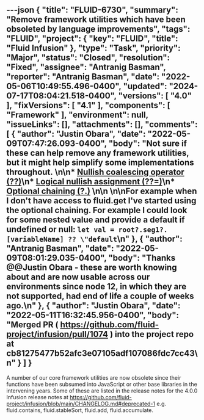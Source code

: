---json
{
  "title": "FLUID-6730",
  "summary": "Remove framework utilities which have been obsoleted by language improvements",
  "tags": "FLUID",
  "project": {
    "key": "FLUID",
    "title": "Fluid Infusion"
  },
  "type": "Task",
  "priority": "Major",
  "status": "Closed",
  "resolution": "Fixed",
  "assignee": "Antranig Basman",
  "reporter": "Antranig Basman",
  "date": "2022-05-06T10:49:55.496-0400",
  "updated": "2024-07-17T08:04:21.518-0400",
  "versions": [
    "4.0"
  ],
  "fixVersions": [
    "4.1"
  ],
  "components": [
    "Framework"
  ],
  "environment": null,
  "issueLinks": [],
  "attachments": [],
  "comments": [
    {
      "author": "Justin Obara",
      "date": "2022-05-09T07:47:26.093-0400",
      "body": "Not sure if these can help remove any framework utilities, but it might help simplify some implementations throughout. \n\n* [Nullish coalescing operator (??)](https://developer.mozilla.org/en-US/docs/Web/JavaScript/Reference/Operators/Nullish_coalescing_operator)\n* [Logical nullish assignment (??=)](https://developer.mozilla.org/en-US/docs/Web/JavaScript/Reference/Operators/Nullish_coalescing_operator)\n* [Optional chaining (?.)](https://developer.mozilla.org/en-US/docs/Web/JavaScript/Reference/Operators/Optional_chaining) \n\n \n\nFor example when I don't have access to fluid.get I've started using the optional chaining. For example I could look for some nested value and provide a default if undefined or null: `let val = root?.seg1?.[variableName] ?? \"default`\n"
    },
    {
      "author": "Antranig Basman",
      "date": "2022-05-09T08:01:29.035-0400",
      "body": "Thanks @@Justin Obara - these are worth knowing about and are now usable across our environments since node 12, in which they are not supported, had end of life a couple of weeks ago.\n"
    },
    {
      "author": "Justin Obara",
      "date": "2022-05-11T16:32:45.956-0400",
      "body": "Merged PR ( <https://github.com/fluid-project/infusion/pull/1074> ) into the project repo at cb81275477b52afc3e07105adf107086fdc7cc43\n"
    }
  ]
}
---
A number of our core framework utilities are now obsolete since their functions have been subsumed into JavaScript or other base libraries in the intervening years. Some of these are listed in the release notes for the 4.0.0 Infusion release notes at <https://github.com/fluid-project/infusion/blob/main/CHANGELOG.md#deprecated-1> e.g. fluid.contains, fluid.stableSort, fluid.add, fluid.accumulate.

        